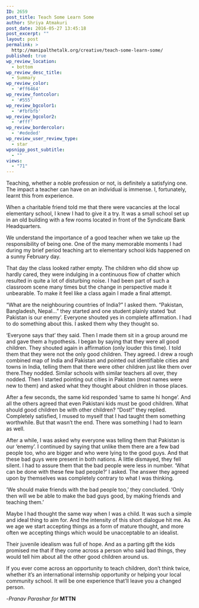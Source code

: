 ```yaml
---
ID: 2659
post_title: Teach Some Learn Some
author: Shriya Atmakuri
post_date: 2016-05-27 13:45:18
post_excerpt: ""
layout: post
permalink: >
  http://manipalthetalk.org/creative/teach-some-learn-some/
published: true
wp_review_location:
  - bottom
wp_review_desc_title:
  - Summary
wp_review_color:
  - '#ff6464'
wp_review_fontcolor:
  - '#555'
wp_review_bgcolor1:
  - '#fbfbfb'
wp_review_bgcolor2:
  - '#fff'
wp_review_bordercolor:
  - '#ededed'
wp_review_user_review_type:
  - star
wpsnipp_post_subtitle:
  - ""
views:
  - "71"
---
```

Teaching, whether a noble profession or not, is definitely a satisfying one. The impact a teacher can have on an individual is immense. I, fortunately, learnt this from experience.

When a charitable friend told me that there were vacancies at the local elementary school, I knew I had to give it a try. It was a small school set up in an old building with a few rooms located in front of the Syndicate Bank Headquarters.

We understand the importance of a good teacher when we take up the responsibility of being one. One of the many memorable moments I had during my brief period teaching art to elementary school kids happened on a sunny February day.

That day the class looked rather empty. The children who did show up hardly cared, they were indulging in a continuous flow of chatter which resulted in quite a lot of disturbing noise. I had been part of such a classroom scene many times but the change in perspective made it unbearable. To make it feel like a class again I made a final attempt.

“What are the neighbouring countries of India?” I asked them. “Pakistan, Bangladesh, Nepal…” they started and one student plainly stated ‘but Pakistan is our enemy’. Everyone shouted yes in complete affirmation. I had to do something about this. I asked them why they thought so.

‘Everyone says that’ they said. Then I made them sit in a group around me and gave them a hypothesis. I began by saying that they were all good children. They shouted again in affirmation (only louder this time). I told them that they were not the only good children. They agreed. I drew a rough combined map of India and Pakistan and pointed out identifiable cities and towns in India, telling them that there were other children just like them over there.They nodded. Similar schools with similar teachers all over, they nodded. Then I started pointing out cities in Pakistan (most names were new to them) and asked what they thought about children in those places.

After a few seconds, the same kid responded ‘same to same hi honge’. And all the others agreed that even Pakistani kids must be good children. What should good children be with other children? “Dost!” they replied. Completely satisfied, I mused to myself that I had taught them something worthwhile. But that wasn’t the end. There was something I had to learn as well.

After a while, I was asked why everyone was telling them that Pakistan is our ‘enemy’. I continued by saying that unlike them there are a few bad people too, who are bigger and who were lying to the good guys. And that these bad guys were present in both nations. A little dismayed, they fell silent. I had to assure them that the bad people were less in number. ‘What can be done with these few bad people?’ I asked. The answer they agreed upon by themselves was completely contrary to what I was thinking.

‘We should make friends with the bad people too,’ they concluded. ‘Only then will we be able to make the bad guys good, by making friends and teaching them.’

Maybe I had thought the same way when I was a child. It was such a simple and ideal thing to aim for. And the intensity of this short dialogue hit me. As we age we start accepting things as a form of mature thought, and more often we accepting things which would be unacceptable to an idealist.

Their juvenile idealism was full of hope. And as a parting gift the kids promised me that if they come across a person who said bad things, they would tell him about all the other good children around us.

If you ever come across an opportunity to teach children, don’t think twice, whether it’s an international internship opportunity or helping your local community school. It will be one experience that’ll leave you a changed person.

-<em>Pranav Parashar for </em><strong>MTTN</strong>